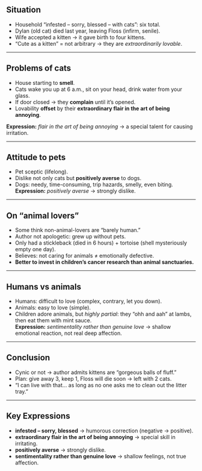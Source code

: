 ## Situation

- Household “infested – sorry, blessed – with cats”: six total.
- Dylan (old cat) died last year, leaving Floss (infirm, senile).
- Wife accepted a kitten → it gave birth to four kittens.
- “Cute as a kitten” = not arbitrary → they are _extraordinarily lovable_.

---

## Problems of cats

- House starting to **smell**.
- Cats wake you up at 6 a.m., sit on your head, drink water from your glass.
- If door closed → they **complain** until it’s opened.
- Lovability **offset** by their **extraordinary flair in the art of being annoying**.

**Expression:** _flair in the art of being annoying_ → a special talent for causing irritation.

---

## Attitude to pets

- Pet sceptic (lifelong).
- Dislike not only cats but **positively averse** to dogs.
- Dogs: needy, time-consuming, trip hazards, smelly, even biting.  
    **Expression:** _positively averse_ → strongly dislike.

---

## On “animal lovers”

- Some think non-animal-lovers are “barely human.”
- Author not apologetic: grew up without pets.
- Only had a stickleback (died in 6 hours) + tortoise (shell mysteriously empty one day).
- Believes: not caring for animals ≠ emotionally defective.
- **Better to invest in children’s cancer research than animal sanctuaries.**

---

## Humans vs animals

- Humans: difficult to love (complex, contrary, let you down).
- Animals: easy to love (simple).
- Children adore animals, but _highly partial_: they “ohh and aah” at lambs, then eat them with mint sauce.  
    **Expression:** _sentimentality rather than genuine love_ → shallow emotional reaction, not real deep affection.

---

## Conclusion

- Cynic or not → author admits kittens are “gorgeous balls of fluff.”
- Plan: give away 3, keep 1, Floss will die soon → left with 2 cats.
- “I can live with that… as long as no one asks me to clean out the litter tray.”

---

## Key Expressions

- **infested – sorry, blessed** → humorous correction (negative → positive).
- **extraordinary flair in the art of being annoying** → special skill in irritating.
- **positively averse** → strongly dislike.
- **sentimentality rather than genuine love** → shallow feelings, not true affection.